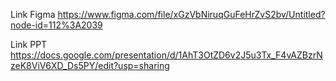 Link Figma https://www.figma.com/file/xGzVbNiruqGuFeHrZvS2bv/Untitled?node-id=112%3A2039

Link PPT
https://docs.google.com/presentation/d/1AhT3OtZD6v2J5u3Tx_F4vAZBzrNzeK8ViV6XD_Ds5PY/edit?usp=sharing
